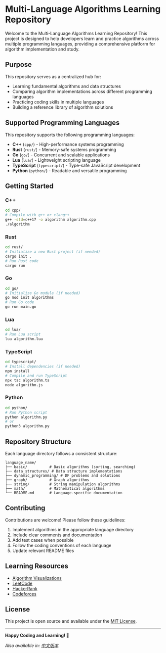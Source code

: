 # Multi-Language Algorithms Learning Repository

Welcome to the Multi-Language Algorithms Learning Repository! This project is designed to help developers learn and practice algorithms across multiple programming languages, providing a comprehensive platform for algorithm implementation and study.

## Purpose

This repository serves as a centralized hub for:
- Learning fundamental algorithms and data structures
- Comparing algorithm implementations across different programming languages
- Practicing coding skills in multiple languages
- Building a reference library of algorithm solutions

## Supported Programming Languages

This repository supports the following programming languages:

- **C++** (`cpp/`) - High-performance systems programming
- **Rust** (`rust/`) - Memory-safe systems programming
- **Go** (`go/`) - Concurrent and scalable applications
- **Lua** (`lua/`) - Lightweight scripting language
- **TypeScript** (`typescript/`) - Type-safe JavaScript development
- **Python** (`python/`) - Readable and versatile programming

## Getting Started

### C++
```bash
cd cpp/
# Compile with g++ or clang++
g++ -std=c++17 -o algorithm algorithm.cpp
./algorithm
```

### Rust
```bash
cd rust/
# Initialize a new Rust project (if needed)
cargo init .
# Run Rust code
cargo run
```

### Go
```bash
cd go/
# Initialize Go module (if needed)
go mod init algorithms
# Run Go code
go run main.go
```

### Lua
```bash
cd lua/
# Run Lua script
lua algorithm.lua
```

### TypeScript
```bash
cd typescript/
# Install dependencies (if needed)
npm install
# Compile and run TypeScript
npx tsc algorithm.ts
node algorithm.js
```

### Python
```bash
cd python/
# Run Python script
python algorithm.py
# or
python3 algorithm.py
```

## Repository Structure

Each language directory follows a consistent structure:

```
language_name/
├── basic/          # Basic algorithms (sorting, searching)
├── data_structures/ # Data structure implementations
├── dynamic_programming/ # DP problems and solutions
├── graph/          # Graph algorithms
├── string/         # String manipulation algorithms
├── math/           # Mathematical algorithms
└── README.md       # Language-specific documentation
```

## Contributing

Contributions are welcome! Please follow these guidelines:

1. Implement algorithms in the appropriate language directory
2. Include clear comments and documentation
3. Add test cases when possible
4. Follow the coding conventions of each language
5. Update relevant README files

## Learning Resources

- [Algorithm Visualizations](https://visualgo.net/)
- [LeetCode](https://leetcode.com/)
- [HackerRank](https://www.hackerrank.com/)
- [Codeforces](https://codeforces.com/)

## License

This project is open source and available under the [MIT License](LICENSE).

---

**Happy Coding and Learning! 🚀**

*Also available in: [中文版本](README_CN.md)*